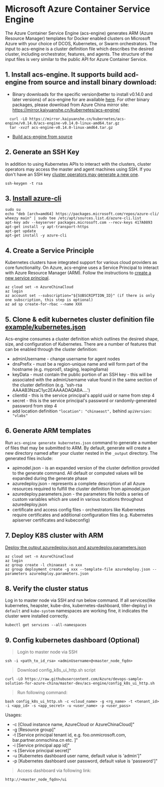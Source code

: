 # Microsoft Azure Container Service Engine

The Azure Container Service Engine (acs-engine) generates ARM (Azure Resource Manager) templates for Docker enabled clusters on Microsoft Azure with your choice of DCOS, Kubernetes, or Swarm orchestrators. The input to acs-engine is a cluster definition file which describes the desired cluster, including orchestrator, features, and agents. The structure of the input files is very similar to the public API for Azure Container Service.


## 1. Install acs-engine. It supports build acd-engine from source and install binary download:
* Binary downloads for the specific version(better to install v0.14.0 and later versions) of acs-engine for are available [here](https://github.com/Azure/acs-engine/releases/). For other binary packages, please download from Azure China mirror site: https://mirror.kaiyuanshe.cn/kubernetes/acs-engine/
```
  curl -LO https://mirror.kaiyuanshe.cn/kubernetes/acs-engine/v0.14.0/acs-engine-v0.14.0-linux-amd64.tar.gz
  tar -xvzf acs-engine-v0.14.0-linux-amd64.tar.gz
```
* [Build acs-engine from source](https://github.com/Azure/acs-engine/blob/master/docs/acsengine.zh-CN.md)


## 2. Generate an SSH Key 
In addition to using Kubernetes APIs to interact with the clusters, cluster operators may access the master and agent machines using SSH. If you don't have an SSH key [cluster operators may generate a new one](https://github.com/Azure/acs-engine/blob/master/docs/ssh.md#ssh-key-generation).
```
ssh-keygen -t rsa
```

## 3. [Install azure-cli](https://docs.microsoft.com/en-us/cli/azure/install-azure-cli?view=azure-cli-latest)
```
sudo su
echo "deb [arch=amd64] https://packages.microsoft.com/repos/azure-cli/ wheezy main" | sudo tee /etc/apt/sources.list.d/azure-cli.list
apt-key adv --keyserver packages.microsoft.com --recv-keys 417A0893
apt-get install -y apt-transport-https
apt-get update
apt-get install -y azure-cli
```

## 4. Create a Service Principle
Kubernetes clusters have integrated support for various cloud providers as core functionality. On Azure, acs-engine uses a Service Principal to interact with Azure Resource Manager (ARM). Follow the instructions to [create a new service principal](https://github.com/Azure/acs-engine/blob/master/docs/serviceprincipal.md).
```
az cloud set -n AzureChinaCloud
az login
az account set --subscription="${SUBSCRIPTION_ID}" (if there is only one subscription, this step is optional)
az ad sp create-for-rbac --name XXX
```

## 5. Clone & edit kubernetes cluster definition file [example/kubernetes.json](https://raw.githubusercontent.com/Azure/acs-engine/master/examples/kubernetes.json)
Acs-engine consumes a cluster definition which outlines the desired shape, size, and configuration of Kubernetes. There are a number of features that can be enabled through the cluster definition:
* adminUsername - change username for agent nodes
* dnsPrefix - must be a region-unique name and will form part of the hostname (e.g. myprod1, staging, leapingllama) 
* keyData - must contain the public portion of an SSH key - this will be associated with the adminUsername value found in the same section of the cluster definition (e.g. 'ssh-rsa AAAAB3NzaC1yc2EAAAADAQABA....')
* clientId - this is the service principal's appId uuid or name from step 4
* secret - this is the service principal's password or randomly-generated password from step 4
* add location definition `"location": "chinaeast",` behind `apiVersion: "vlabs"`

## 6. Generate ARM templates
Run `acs-engine generate kubernetes.json` command to generate a number of files that may be submitted to ARM. By default, generate will create a new directory named after your cluster nested in the `_output` directory. The generated files include:
* apimodel.json - is an expanded version of the cluster definition provided to the generate command. All default or computed values will be expanded during the generate phase
* azuredeploy.json - represents a complete description of all Azure resources required to fulfill the cluster definition from apimodel.json
* azuredeploy.parameters.json - the parameters file holds a series of custom variables which are used in various locations throughout azuredeploy.json
* certificate and access config files - orchestrators like Kubernetes require certificates and additional configuration files (e.g. Kubernetes apiserver certificates and kubeconfig)

## 7. Deploy K8S cluster with ARM
[Deploy the output azuredeploy.json and azuredeploy.parameters.json](https://github.com/Azure/acs-engine/blob/master/docs/acsengine.md#deployment-usage)
```
az cloud set -n AzureChinaCloud
az login
az group create -l chinaeast -n xxx
az group deployment create -g xxx --template-file azuredeploy.json --parameters azuredeploy.parameters.json
```

## 8. Verify the cluster status
Log in to master node via SSH and run below command. If all services(like kubernetes, heapster, kube-dns, kubernetes-dashboard, tiller-deploy) in `default` and `kube-system` namespaces are working fine, it indicates the cluster were installed correctly.
```
kubectl get services --all-namespaces
```

## 9. Config kubernetes dashboard (Optional)
> Login to master node via SSH
```
ssh -i <path_to_id_rsa> <adminUsername>@<master_node_fqdn>
```
> Download config_k8s_ui_http.sh script
```
curl -LO https://raw.githubusercontent.com/Azure/devops-sample-solution-for-azure-china/master-dev/acs-engine/config_k8s_ui_http.sh
```
> Run following command:
```
bash config_k8s_ui_http.sh -c <cloud_name> -g <rg_name> -t <tenant_id> -i <app_id> -s <app_secret> -u <user_name> -p <user_pass>
```
Usages: 
* -c [Cloud instance name, AzureCloud or AzureChinaCloud]"
* -g [Resource group]"
* -t [Service principal tenant id, e.g. foo.onmicrosoft.com, bar.partner.onmschina.cn etc. ]"
* -i [Service principal app id]"
* -s [Service principal secret]"
* -u [Kubernetes dashboard user name, default value is 'admin']"
* -p [Kubernetes dashboard user password, default value is 'password']"

> Access dashboard via following link:
```
http://<master_node_fqdn>/ui
```
